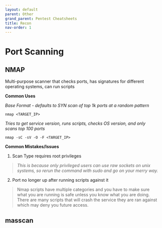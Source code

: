 ```yaml
---
layout: default
parent: Other
grand_parent: Pentest Cheatsheets
title: Recon
nav-order: 1
---
```


Port Scanning
=============

NMAP
----

Multi-purpose scanner that checks ports, has signatures for different operating systems, can run scripts

**Common Uses**

_Base Format - defaults to SYN scan of top 1k ports at a random pattern_
```
nmap <TARGET_IP>
```

_Tries to get service version, runs scripts, checks OS version, and only scans top 100 ports_
```
nmap -sC -sV -O -F <TARGET_IP>
```

**Common Mistakes/Issues**

1. Scan Type requires root privileges

> _This is because only privileged users can use raw sockets on unix systems, so rerun the command with sudo and go on your merry way._

2. Port no longer up after running scripts against it

> Nmap scripts have multiple categories and you have to make sure what you are running is safe unless you know what you are doing. There are many scripts that will crash the service they are ran against which may deny you future access.

masscan
-------
